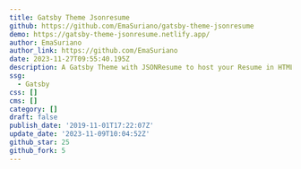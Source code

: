 ```yaml
---
title: Gatsby Theme Jsonresume
github: https://github.com/EmaSuriano/gatsby-theme-jsonresume
demo: https://gatsby-theme-jsonresume.netlify.app/
author: EmaSuriano
author_link: https://github.com/EmaSuriano
date: 2023-11-27T09:55:40.195Z
description: A Gatsby Theme with JSONResume to host your Resume in HTML and PDF
ssg:
  - Gatsby
css: []
cms: []
category: []
draft: false
publish_date: '2019-11-01T17:22:07Z'
update_date: '2023-11-09T10:04:52Z'
github_star: 25
github_fork: 5
---
```


